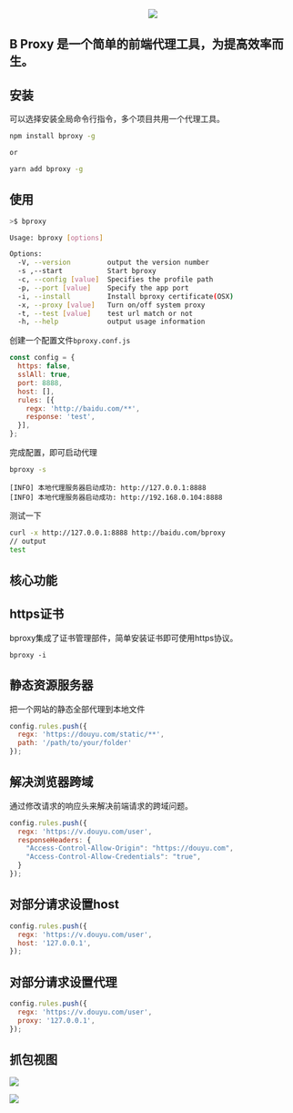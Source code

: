 <p align="center">
  <img src="https://zobor.github.io/666/assets/favicon.svg" />
</p>

B Proxy 是一个简单的前端代理工具，为提高效率而生。
--------



## 安装

可以选择安装全局命令行指令，多个项目共用一个代理工具。

```bash
npm install bproxy -g

or 

yarn add bproxy -g
```

## 使用

```sh
>$ bproxy
```

```bash
Usage: bproxy [options]

Options:
  -V, --version         output the version number
  -s ,--start           Start bproxy
  -c, --config [value]  Specifies the profile path
  -p, --port [value]    Specify the app port
  -i, --install         Install bproxy certificate(OSX)
  -x, --proxy [value]   Turn on/off system proxy
  -t, --test [value]    test url match or not
  -h, --help            output usage information
```

创建一个配置文件`bproxy.conf.js`

```js
const config = {
  https: false,
  sslAll: true,
  port: 8888,
  host: [],
  rules: [{
    regx: 'http://baidu.com/**',
    response: 'test',
  }],
};
```

完成配置，即可启动代理

```sh
bproxy -s
```

```te
[INFO] 本地代理服务器启动成功: http://127.0.0.1:8888
[INFO] 本地代理服务器启动成功: http://192.168.0.104:8888
```

测试一下

```bash
curl -x http://127.0.0.1:8888 http://baidu.com/bproxy
// output
test
```

## 核心功能

## https证书

bproxy集成了证书管理部件，简单安装证书即可使用https协议。

```
bproxy -i
```

## 静态资源服务器

把一个网站的静态全部代理到本地文件

```js
config.rules.push({
  regx: 'https://douyu.com/static/**',
  path: '/path/to/your/folder'
});
```

## 解决浏览器跨域
通过修改请求的响应头来解决前端请求的跨域问题。
```js
config.rules.push({
  regx: 'https://v.douyu.com/user',
  responseHeaders: {
    "Access-Control-Allow-Origin": "https://douyu.com",
    "Access-Control-Allow-Credentials": "true",
  }
});
```

## 对部分请求设置host
```js
config.rules.push({
  regx: 'https://v.douyu.com/user',
  host: '127.0.0.1',
});
```

## 对部分请求设置代理
```js
config.rules.push({
  regx: 'https://v.douyu.com/user',
  proxy: '127.0.0.1',
});
```

## 抓包视图

![](https://sta-op-test.douyucdn.cn/front-publish/fed-ci-weekly-develop/QCeIlXAKpPhC4LLQKPabe7X4lyPnvDnI-1635128176637.png)

![](https://sta-op-test.douyucdn.cn/front-publish/fed-ci-weekly-develop/kiDVmQVax5y7lVR9U0w4W5ELUU4TQjs8-1635128256557.png)
